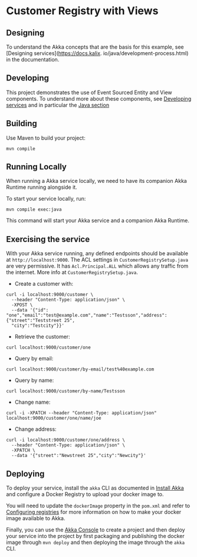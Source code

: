 # Customer Registry with Views

## Designing

To understand the Akka concepts that are the basis for this example, see [Designing services](https://docs.kalix.
io/java/development-process.html) in the documentation.

## Developing

This project demonstrates the use of Event Sourced Entity and View components.
To understand more about these components, see [Developing services](https://docs.kalix.io/services/)
and in particular the [Java section](https://docs.kalix.io/java/)

## Building

Use Maven to build your project:

```shell
mvn compile
```

## Running Locally

When running a Akka service locally, we need to have its companion Akka Runtime running alongside it.

To start your service locally, run:

```shell
mvn compile exec:java
```

This command will start your Akka service and a companion Akka Runtime.

## Exercising the service

With your Akka service running, any defined endpoints should be available at `http://localhost:9000`.
The ACL settings in `CustomerRegistrySetup.java` are very permissive. It has `Acl.Principal.ALL` which allows any traffic from the internet. More info at `CustomerRegistrySetup.java`.

* Create a customer with:

```shell
curl -i localhost:9000/customer \
  --header "Content-Type: application/json" \
  -XPOST \
  --data '{"id": "one","email":"test@example.com","name":"Testsson","address":{"street":"Teststreet 25", 
  "city":"Testcity"}}'
```

* Retrieve the customer:

```shell
curl localhost:9000/customer/one
```

* Query by email:

```shell
curl localhost:9000/customer/by-email/test%40example.com
```

* Query by name:

```shell
curl localhost:9000/customer/by-name/Testsson
```

* Change name:

```shell
curl -i -XPATCH --header "Content-Type: application/json"  localhost:9000/customer/one/name/joe
```

* Change address:

```shell
curl -i localhost:9000/customer/one/address \
  --header "Content-Type: application/json" \
  -XPATCH \
  --data '{"street":"Newstreet 25","city":"Newcity"}'
```

## Deploying

To deploy your service, install the `akka` CLI as documented in
[Install Akka](https://docs.kalix.io/kalix/install-kalix.html)
and configure a Docker Registry to upload your docker image to.

You will need to update the `dockerImage` property in the `pom.xml` and refer to
[Configuring registries](https://docs.kalix.io/projects/container-registries.html)
for more information on how to make your docker image available to Akka.

Finally, you can use the [Akka Console](https://console.kalix.io)
to create a project and then deploy your service into the project by first packaging and
publishing the docker image through `mvn deploy` and then deploying the image
through the `akka` CLI.
